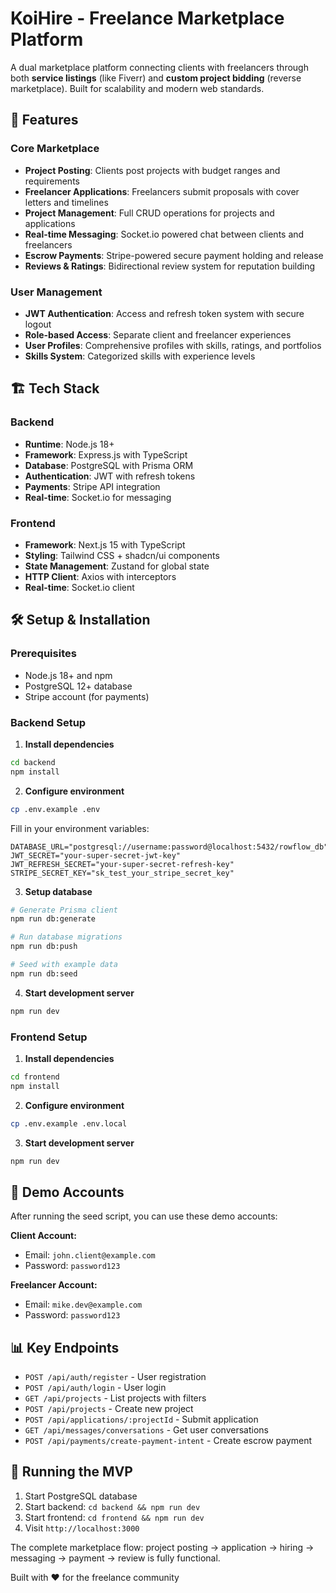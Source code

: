 # KoiHire - Freelance Marketplace Platform

A dual marketplace platform connecting clients with freelancers through both **service listings** (like Fiverr) and **custom project bidding** (reverse marketplace). Built for scalability and modern web standards.

## 🚀 Features

### Core Marketplace
- **Project Posting**: Clients post projects with budget ranges and requirements
- **Freelancer Applications**: Freelancers submit proposals with cover letters and timelines
- **Project Management**: Full CRUD operations for projects and applications
- **Real-time Messaging**: Socket.io powered chat between clients and freelancers
- **Escrow Payments**: Stripe-powered secure payment holding and release
- **Reviews & Ratings**: Bidirectional review system for reputation building

### User Management
- **JWT Authentication**: Access and refresh token system with secure logout
- **Role-based Access**: Separate client and freelancer experiences
- **User Profiles**: Comprehensive profiles with skills, ratings, and portfolios
- **Skills System**: Categorized skills with experience levels

## 🏗️ Tech Stack

### Backend
- **Runtime**: Node.js 18+
- **Framework**: Express.js with TypeScript
- **Database**: PostgreSQL with Prisma ORM
- **Authentication**: JWT with refresh tokens
- **Payments**: Stripe API integration
- **Real-time**: Socket.io for messaging

### Frontend
- **Framework**: Next.js 15 with TypeScript
- **Styling**: Tailwind CSS + shadcn/ui components
- **State Management**: Zustand for global state
- **HTTP Client**: Axios with interceptors
- **Real-time**: Socket.io client

## 🛠️ Setup & Installation

### Prerequisites
- Node.js 18+ and npm
- PostgreSQL 12+ database
- Stripe account (for payments)

### Backend Setup

1. **Install dependencies**
```bash
cd backend
npm install
```

2. **Configure environment**
```bash
cp .env.example .env
```

Fill in your environment variables:
```env
DATABASE_URL="postgresql://username:password@localhost:5432/rowflow_db"
JWT_SECRET="your-super-secret-jwt-key"
JWT_REFRESH_SECRET="your-super-secret-refresh-key"
STRIPE_SECRET_KEY="sk_test_your_stripe_secret_key"
```

3. **Setup database**
```bash
# Generate Prisma client
npm run db:generate

# Run database migrations
npm run db:push

# Seed with example data
npm run db:seed
```

4. **Start development server**
```bash
npm run dev
```

### Frontend Setup

1. **Install dependencies**
```bash
cd frontend
npm install
```

2. **Configure environment**
```bash
cp .env.example .env.local
```

3. **Start development server**
```bash
npm run dev
```

## 🎉 Demo Accounts

After running the seed script, you can use these demo accounts:

**Client Account:**
- Email: `john.client@example.com`
- Password: `password123`

**Freelancer Account:**
- Email: `mike.dev@example.com`
- Password: `password123`

## 📊 Key Endpoints

- `POST /api/auth/register` - User registration
- `POST /api/auth/login` - User login
- `GET /api/projects` - List projects with filters
- `POST /api/projects` - Create new project
- `POST /api/applications/:projectId` - Submit application
- `GET /api/messages/conversations` - Get user conversations
- `POST /api/payments/create-payment-intent` - Create escrow payment

## 🚢 Running the MVP

1. Start PostgreSQL database
2. Start backend: `cd backend && npm run dev`
3. Start frontend: `cd frontend && npm run dev`
4. Visit `http://localhost:3000`

The complete marketplace flow: project posting → application → hiring → messaging → payment → review is fully functional.

Built with ❤️ for the freelance community